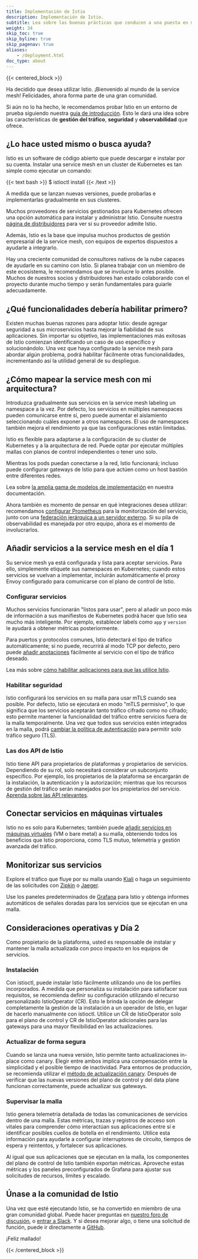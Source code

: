 ```yaml
---
title: Implementación de Istio
description: Implementación de Istio.
subtitle: Lea sobre las buenas prácticas que conducen a una puesta en marcha rápida y efectiva para el día 1, el día 2 y el día 1000.
weight: 34
skip_toc: true
skip_byline: true
skip_pagenav: true
aliases:
    - /deployment.html
doc_type: about
---
```


{{< centered_block >}}

Ha decidido que desea utilizar Istio. ¡Bienvenido al mundo de la service mesh! Felicidades, ahora forma parte de una gran comunidad.

Si aún no lo ha hecho, le recomendamos probar Istio en un entorno de prueba siguiendo nuestra [guía de introducción](/es/docs/setup/getting-started/). Esto le dará una idea sobre las características de **gestión del tráfico**, **seguridad** y **observabilidad** que ofrece.

## ¿Lo hace usted mismo o busca ayuda?

Istio es un software de código abierto que puede descargar e instalar por su cuenta. Instalar una service mesh en un cluster de Kubernetes es tan simple como ejecutar un comando:

{{< text bash >}}
$ istioctl install
{{< /text >}}

A medida que se lanzan nuevas versiones, puede probarlas e implementarlas gradualmente en sus clusteres.

Muchos proveedores de servicios gestionados para Kubernetes ofrecen una opción automática para instalar y administrar Istio. Consulte nuestra [página de distribuidores](/about/ecosystem/) para ver si su proveedor admite Istio.

Además, Istio es la base que impulsa muchos productos de gestión empresarial de la service mesh, con equipos de expertos dispuestos a ayudarle a integrarlo.

Hay una creciente comunidad de consultores nativos de la nube capaces de ayudarle en su camino con Istio. Si planea trabajar con un miembro de este ecosistema, le recomendamos que se involucre lo antes posible. Muchos de nuestros socios y distribuidores han estado colaborando con el proyecto durante mucho tiempo y serán fundamentales para guiarle adecuadamente.

## ¿Qué funcionalidades debería habilitar primero?

Existen muchas buenas razones para adoptar Istio: desde agregar seguridad a sus microservicios hasta mejorar la fiabilidad de sus aplicaciones. Sin importar su objetivo, las implementaciones más exitosas de Istio comienzan identificando un caso de uso específico y solucionándolo. Una vez que haya configurado la service mesh para abordar algún problema, podrá habilitar fácilmente otras funcionalidades, incrementando así la utilidad general de su despliegue.

## ¿Cómo mapear la service mesh con mi arquitectura?

Introduzca gradualmente sus servicios en la service mesh labeling un namespace a la vez. Por defecto, los servicios en múltiples namespaces pueden comunicarse entre sí, pero puede aumentar el aislamiento seleccionando cuáles exponer a otros namespaces. El uso de namespaces también mejora el rendimiento ya que las configuraciones están limitadas.

Istio es flexible para adaptarse a la configuración de su cluster de Kubernetes y a la arquitectura de red. Puede optar por ejecutar múltiples mallas con planos de control independientes o tener uno solo.

Mientras los pods puedan conectarse a la red, Istio funcionará; incluso puede configurar gateways de Istio para que actúen como un host bastión entre diferentes redes.

Lea sobre [la amplia gama de modelos de implementación](/es/docs/ops/deployment/deployment-models/) en nuestra documentación.

Ahora también es momento de pensar en qué integraciones desea utilizar: recomendamos [configurar Prometheus](/es/docs/ops/integrations/prometheus/#Configuration) para la monitorización del servicio, junto con una [federación jerárquica a un servidor externo](/es/docs/ops/best-practices/observability/). Si su pila de observabilidad es manejada por otro equipo, ahora es el momento de involucrarlos.

## Añadir servicios a la service mesh en el día 1

Su service mesh ya está configurada y lista para aceptar servicios. Para ello, simplemente etiquete sus namespaces en Kubernetes; cuando estos servicios se vuelvan a implementar, incluirán automáticamente el proxy Envoy configurado para comunicarse con el plano de control de Istio.

### Configurar servicios

Muchos servicios funcionarán "listos para usar", pero al añadir un poco más de información a sus manifiestos de Kubernetes podrá hacer que Istio sea mucho más inteligente. Por ejemplo, establecer labels como `app` y `version` le ayudará a obtener métricas posteriormente.

Para puertos y protocolos comunes, Istio detectará el tipo de tráfico automáticamente; si no puede, recurrirá al modo TCP por defecto, pero puede [añadir anotaciones](/es/docs/ops/configuration/traffic-management/protocol-selection/) fácilmente al servicio con el tipo de tráfico deseado.

Lea más sobre [cómo habilitar aplicaciones para que las utilice Istio](/es/docs/ops/deployment/application-requirements/).

### Habilitar seguridad

Istio configurará los servicios en su malla para usar mTLS cuando sea posible. Por defecto, Istio se ejecutará en modo "mTLS permisivo", lo que significa que los servicios aceptarán tanto tráfico cifrado como no cifrado; esto permite mantener la funcionalidad del tráfico entre servicios fuera de la malla temporalmente. Una vez que todos sus servicios estén integrados en la malla, podrá [cambiar la política de autenticación](/es/docs/tasks/security/authentication/mtls-migration/) para permitir solo tráfico seguro (TLS).

### Las dos API de Istio

Istio tiene API para propietarios de plataformas y propietarios de servicios. Dependiendo de su rol, solo necesitará considerar un subconjunto específico. Por ejemplo, los propietarios de la plataforma se encargarán de la instalación, la autenticación y la autorización; mientras que los recursos de gestión del tráfico serán manejados por los propietarios del servicio. [Aprenda sobre las API relevantes](/es/docs/reference/config/).

## Conectar servicios en máquinas virtuales

Istio no es solo para Kubernetes; también puede [añadir servicios en máquinas virtuales](/es/docs/setup/install/virtual-machine/) (VM o bare metal) a su malla, obteniendo todos los beneficios que Istio proporciona, como TLS mutuo, telemetría y gestión avanzada del tráfico.

## Monitorizar sus servicios

Explore el tráfico que fluye por su malla usando [Kiali](/es/docs/ops/integrations/kiali/) o haga un seguimiento de las solicitudes con [Zipkin](/es/docs/tasks/observability/distributed-tracing/zipkin/) o [Jaeger](/es/docs/tasks/observability/distributed-tracing/jaeger/).

Use los paneles predeterminados de [Grafana](/es/docs/ops/integrations/grafana/) para Istio y obtenga informes automáticos de señales doradas para los servicios que se ejecutan en una malla.

## Consideraciones operativas y Día 2

Como propietario de la plataforma, usted es responsable de instalar y mantener la malla actualizada con poco impacto en los equipos de servicios.

### Instalación

Con istioctl, puede instalar Istio fácilmente utilizando uno de los perfiles incorporados. A medida que personaliza su instalación para satisfacer sus requisitos, se recomienda definir su configuración utilizando el recurso personalizado IstioOperator (CR). Esto le brinda la opción de delegar completamente la gestión de la instalación a un operador de Istio, en lugar de hacerlo manualmente con istioctl. Utilice un CR de IstioOperator solo para el plano de control y CR de IstioOperator adicionales para las gateways para una mayor flexibilidad en las actualizaciones.

### Actualizar de forma segura

Cuando se lanza una nueva versión, Istio permite tanto actualizaciones in-place como canary. Elegir entre ambos implica una compensación entre la simplicidad y el posible tiempo de inactividad. Para entornos de producción, se recomienda utilizar el [método de actualización canary](/es/docs/setup/upgrade/canary/). Después de verificar que las nuevas versiones del plano de control y del data plane funcionan correctamente, puede actualizar sus gateways.

### Supervisar la malla

Istio genera telemetría detallada de todas las comunicaciones de servicios dentro de una malla. Estas métricas, trazas y registros de acceso son vitales para comprender cómo interactúan sus aplicaciones entre sí e identificar posibles cuellos de botella en el rendimiento. Utilice esta información para ayudarle a configurar interruptores de circuito, tiempos de espera y reintentos, y fortalecer sus aplicaciones.

Al igual que sus aplicaciones que se ejecutan en la malla, los componentes del plano de control de Istio también exportan métricas. Aproveche estas métricas y los paneles preconfigurados de Grafana para ajustar sus solicitudes de recursos, límites y escalado.

## Únase a la comunidad de Istio

Una vez que esté ejecutando Istio, se ha convertido en miembro de una gran comunidad global. Puede hacer preguntas en [nuestro foro de discusión](https://discuss.istio.io/), o [entrar a Slack](https://slack.istio.io/). Y si desea mejorar algo, o tiene una solicitud de función, puede ir directamente a [GitHub](https://github.com/istio/istio).

¡Feliz mallado!

{{< /centered_block >}}
